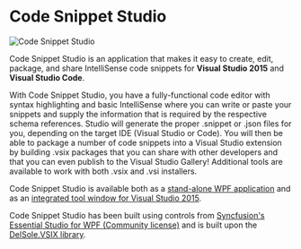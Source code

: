 # Code Snippet Studio

![Code Snippet Studio](https://visualstudiogallery.msdn.microsoft.com/803e021c-fce2-4637-a05d-bb078cffc492/image/file/194443/1/screenshot.png?Id=194443)

Code Snippet Studio is an application that makes it easy to create, edit, package, and share IntelliSense code snippets for **Visual Studio 2015** and **Visual Studio Code**.

With Code Snippet Studio, you have a fully-functional code editor with syntax highlighting and basic IntelliSense where you can write or paste your snippets and supply the information that is required by the respective schema references. Studio will generate the proper .snippet or .json files for you, depending on the target IDE (Visual Studio or Code). You will then be able to package a number of code snippets into a Visual Studio extension by building .vsix packages that you can share with other developers and that you can even publish to the Visual Studio Gallery! Additional tools are available to work with both .vsix and .vsi installers.

Code Snippet Studio is available both as a [stand-alone WPF application](https://codesnippetstudio.codeplex.com/downloads/get/clickOnce/CodeSnippetStudio.application) and as an [integrated tool window for Visual Studio 2015](https://visualstudiogallery.msdn.microsoft.com/803e021c-fce2-4637-a05d-bb078cffc492).

Code Snippet Studio has been built using controls from [Syncfusion's Essential Studio for WPF (Community license)](https://www.syncfusion.com/products/communitylicense) and is built upon the [DelSole.VSIX library](https://github.com/AlessandroDelSole/delsolevsix).
